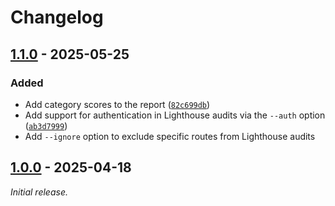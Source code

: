 # Changelog

## [1.1.0] - 2025-05-25

### Added

- Add category scores to the report ([`82c699db`](https://github.com/Slartibartfass2/sveltekit-lighthouse-runner/commit/82c699dbba75b2462af46dbcabe1147f2b39b2e3))
- Add support for authentication in Lighthouse audits via the `--auth` option ([`ab3d7999`](https://github.com/Slartibartfass2/sveltekit-lighthouse-runner/commit/ab3d79997a22b7a694104ba732b7d354641b59b0))
- Add `--ignore` option to exclude specific routes from Lighthouse audits

## [1.0.0] - 2025-04-18

_Initial release._

[1.1.0]: https://github.com/Slartibartfass2/sveltekit-lighthouse-runner/releases/tag/v1.1.0
[1.0.0]: https://github.com/Slartibartfass2/sveltekit-lighthouse-runner/releases/tag/v1.0.0
